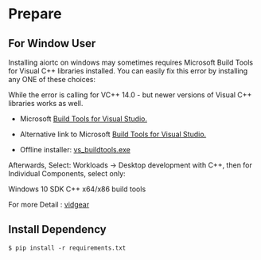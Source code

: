 # Prepare

## For Window User 
Installing aiortc on windows may sometimes requires Microsoft Build Tools for Visual C++ libraries installed. You can easily fix this error by installing any ONE of these choices:

While the error is calling for VC++ 14.0 - but newer versions of Visual C++ libraries works as well.

+ Microsoft [Build Tools for Visual Studio.](https://visualstudio.microsoft.com/thank-you-downloading-visual-studio/?sku=BuildTools&rel=16)

+ Alternative link to Microsoft [Build Tools for Visual Studio.](https://visualstudio.microsoft.com/downloads/#build-tools-for-visual-studio-2019)

+ Offline installer: [vs_buildtools.exe](https://aka.ms/vs/16/release/vs_buildtools.exe)

Afterwards, Select: Workloads → Desktop development with C++, then for Individual Components, select only:

Windows 10 SDK
C++ x64/x86 build tools

For more Detail : [vidgear](https://abhitronix.github.io/vidgear/v0.2.3-stable/installation/source_install/)
## Install Dependency
` $ pip install -r requirements.txt `
